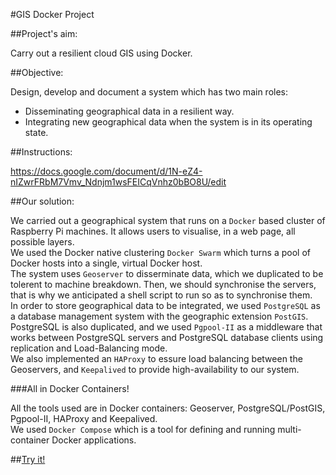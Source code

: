 #GIS Docker Project

##Project's aim:  

Carry out a resilient cloud GIS using Docker.  

##Objective:  

Design, develop and document a system which has two main roles:  
- Disseminating geographical data in a resilient way.  
- Integrating new geographical data when the system is in its operating state.

##Instructions:

https://docs.google.com/document/d/1N-eZ4-nIZwrFRbM7Vmv_Ndnjm1wsFEICqVnhz0bBO8U/edit

##Our solution:

We carried out a geographical system that runs on a `Docker` based cluster of Raspberry Pi machines. It allows users to visualise, in a web page, all possible layers.  
We used the Docker native clustering `Docker Swarm` which turns a pool of Docker hosts into a single, virtual Docker host.  
The system uses `Geoserver` to disserminate data, which we duplicated to be tolerent to machine breakdown. Then, we should synchronise the servers, that is why we anticipated a shell script to run so as to synchronise them.  
In order to store geographical data to be integrated, we used `PostgreSQL` as a database management system with the geographic extension `PostGIS`.  
PostgreSQL is also duplicated, and we used `Pgpool-II` as a middleware that works between PostgreSQL servers and PostgreSQL database clients using replication and Load-Balancing mode.  
We also implemented an `HAProxy` to essure load balancing between the Geoservers, and `Keepalived` to provide high-availability to our system.  

###All in Docker Containers!

All the tools used are in Docker containers: Geoserver, PostgreSQL/PostGIS, Pgpool-II, HAProxy and Keepalived.  
We used `Docker Compose` which is a tool for defining and running multi-container Docker applications.

##[Try it!](data/user_manual.md)

